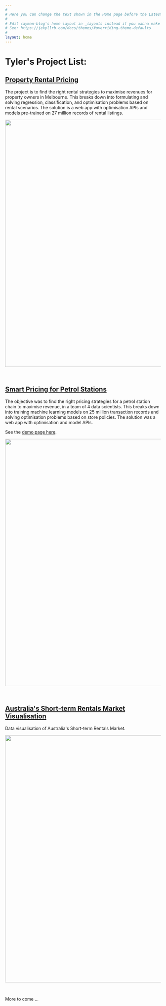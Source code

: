 ```yaml
---
#
# Here you can change the text shown in the Home page before the Latest Posts section.
#
# Edit cayman-blog's home layout in _layouts instead if you wanna make some changes
# See: https://jekyllrb.com/docs/themes/#overriding-theme-defaults
#
layout: home
---
```


# Tyler's Project List:

## [Property Rental Pricing](https://github.com/tylerxiety/rentalpricing)
The project is to find the right rental strategies to maximise revenues for property owners in Melbourne. 
This breaks down into formulating and solving regression, classification, and optimisation problems based on 
rental scenarios. The solution is a web app with optimisation APIs and models pre-trained on 27 million 
records of rental listings.

<img src='https://raw.githubusercontent.com/tylerxiety/tylerxiety.github.io/master/pic/melbuilding.jpg' width='800'/>

<p>&nbsp;  </p>

## [Smart Pricing for Petrol Stations](https://smart-pricing.herokuapp.com/smart-pricing-input)
The objective was to find the right pricing strategies for a petrol station chain to maximise revenue, 
in a team of 4 data scientists. This breaks down into training machine learning models on 25 million 
transaction records and solving optimisation problems based on store policies. The solution was a web 
app with optimisation and model APIs.

See the [demo page here](https://smart-pricing.herokuapp.com/smart-pricing-input).

<img src='https://raw.githubusercontent.com/tylerxiety/tylerxiety.github.io/master/pic/petrolstation.jpg' width='800'/>

<p>&nbsp;  </p>

## [Australia's Short-term Rentals Market Visualisation](https://tylerxiety.github.io/Rental-Market-Analysis/)

Data visualisation of Australia's Short-term Rentals Market.

<img src='https://raw.githubusercontent.com/tylerxiety/tylerxiety.github.io/master/pic/dashboard_en.png'
 width='800'/>

<p>&nbsp;  </p>

More to come ...
